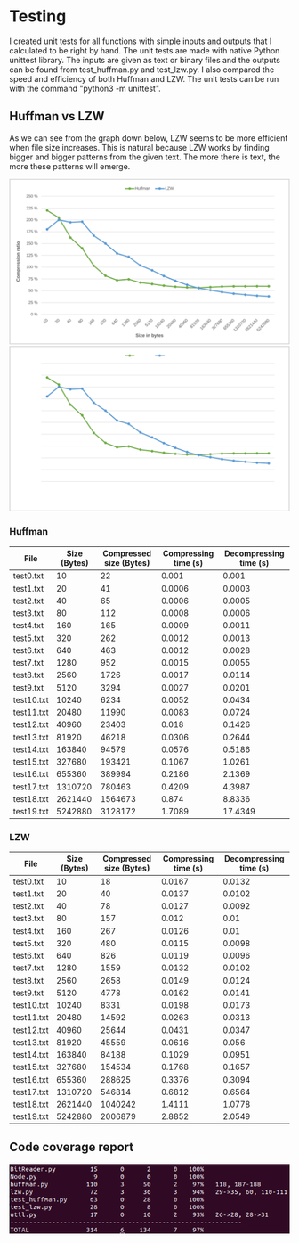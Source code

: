 # Testing

I created unit tests for all functions with simple inputs and outputs that I calculated to be right by hand. The unit tests are made with native Python unittest library. The inputs are given as text or binary files and the outputs can be found from test_huffman.py and test_lzw.py. I also compared the speed and efficiency of both Huffman and LZW. The unit tests can be run with the command "python3 -m unittest".

## Huffman vs LZW

As we can see from the graph down below, LZW seems to be more efficient when file size increases. This is natural because LZW works by finding bigger and bigger patterns from the given text. The more there is text, the more these patterns will emerge.

![Comparison of the compression efficiency of Huffman and LZW in graphical form.](./huffmanvslzwlight.svg#gh-light-mode-only)
![Comparison of the compression efficiency of Huffman and LZW in graphical form.](./huffmanvslzwdark.svg#gh-dark-mode-only)

### Huffman

| File | Size (Bytes) | Compressed size (Bytes) | Compressing time (s) | Decompressing time (s) |
| --------- | ---- | ---- | ----- | ---- |
| test0.txt | 10 | 22 | 0.001 | 0.001 |
| test1.txt | 20 | 41 | 0.0006 | 0.0003 |
| test2.txt | 40 | 65 | 0.0006 | 0.0005 |
| test3.txt | 80 | 112 | 0.0008 | 0.0006 |
| test4.txt | 160 | 165 | 0.0009 | 0.0011 |
| test5.txt | 320 | 262 | 0.0012 | 0.0013 |
| test6.txt | 640 | 463 | 0.0012 | 0.0028 |
| test7.txt | 1280 | 952 | 0.0015 | 0.0055 |
| test8.txt | 2560 | 1726 | 0.0017 | 0.0114 |
| test9.txt | 5120 | 3294 | 0.0027 | 0.0201 |
| test10.txt | 10240 | 6234 | 0.0052 | 0.0434 |
| test11.txt | 20480 | 11990 | 0.0083 | 0.0724 |
| test12.txt | 40960 | 23403 | 0.018 | 0.1426 |
| test13.txt | 81920 | 46218 | 0.0306 | 0.2644 |
| test14.txt | 163840 | 94579 | 0.0576 | 0.5186 |
| test15.txt | 327680 | 193421 | 0.1067 | 1.0261 |
| test16.txt | 655360 | 389994 | 0.2186 | 2.1369 |
| test17.txt | 1310720 | 780463 | 0.4209 | 4.3987 |
| test18.txt | 2621440 | 1564673 | 0.874 | 8.8336 |
| test19.txt | 5242880 | 3128172 | 1.7089 | 17.4349 |

### LZW

| File | Size (Bytes) | Compressed size (Bytes) | Compressing time (s) | Decompressing time (s) |
| --------- | ---- | ---- | ----- | ---- |
| test0.txt | 10 | 18 | 0.0167 | 0.0132 |
| test1.txt | 20 | 40 | 0.0137 | 0.0102 |
| test2.txt | 40 | 78 | 0.0127 | 0.0092 |
| test3.txt | 80 | 157 | 0.012 | 0.01 |
| test4.txt | 160 | 267 | 0.0126 | 0.01 |
| test5.txt | 320 | 480 | 0.0115 | 0.0098 |
| test6.txt | 640 | 826 | 0.0119 | 0.0096 |
| test7.txt | 1280 | 1559 | 0.0132 | 0.0102 |
| test8.txt | 2560 | 2658 | 0.0149 | 0.0124 |
| test9.txt | 5120 | 4778 | 0.0162 | 0.0141 |
| test10.txt | 10240 | 8331 | 0.0198 | 0.0173 |
| test11.txt | 20480 | 14592 | 0.0263 | 0.0313 |
| test12.txt | 40960 | 25644 | 0.0431 | 0.0347 |
| test13.txt | 81920 | 45559 | 0.0616 | 0.056 |
| test14.txt | 163840 | 84188 | 0.1029 | 0.0951 |
| test15.txt | 327680 | 154534 | 0.1768 | 0.1657 |
| test16.txt | 655360 | 288625 | 0.3376 | 0.3094 |
| test17.txt | 1310720 | 546814 | 0.6812 | 0.6564 |
| test18.txt | 2621440 | 1040242 | 1.4111 | 1.0778 |
| test19.txt | 5242880 | 2006879 | 2.8852 | 2.0549 |

## Code coverage report

![Screenshot of code coverage report generated with Coverage](./coverage.png)